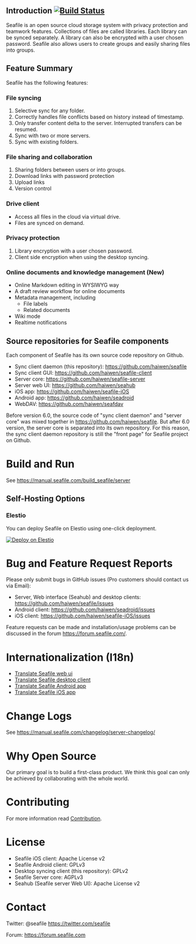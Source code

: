 ## Introduction [![Build Status](https://secure.travis-ci.org/haiwen/seafile.svg?branch=master)](http://travis-ci.org/haiwen/seafile)

Seafile is an open source cloud storage system with privacy protection and teamwork features. Collections of files are called libraries. Each library can be synced separately. A library can also be encrypted with a user chosen password. Seafile also allows users to create groups and easily sharing files into groups.


## Feature Summary

Seafile has the following features:

### File syncing

1. Selective sync for any folder.
2. Correctly handles file conflicts based on history instead of timestamp.
3. Only transfer content delta to the server. Interrupted transfers can be resumed.
4. Sync with two or more servers.
5. Sync with existing folders.


### File sharing and collaboration

1. Sharing folders between users or into groups.
3. Download links with password protection
4. Upload links
5. Version control

### Drive client

* Access all files in the cloud via virtual drive.
* Files are synced on demand.

### Privacy protection

1. Library encryption with a user chosen password.
2. Client side encryption when using the desktop syncing.

### Online documents and knowledge management (New)

* Online Markdown editing in WYSIWYG way
* A draft review workflow for online documents
* Metadata management, including
  * File labels
  * Related documents
* Wiki mode
* Realtime notifications


## Source repositories for Seafile components


Each component of Seafile has its own source code repository on Github.

* Sync client daemon (this repository): https://github.com/haiwen/seafile
* Sync client GUI: https://github.com/haiwen/seafile-client
* Server core: https://github.com/haiwen/seafile-server
* Server web UI: https://github.com/haiwen/seahub
* iOS app: https://github.com/haiwen/seafile-iOS
* Android app: https://github.com/haiwen/seadroid
* WebDAV: https://github.com/haiwen/seafdav

Before version 6.0, the source code of "sync client daemon" and "server core" was mixed together in https://github.com/haiwen/seafile.
But after 6.0 version, the server core is separated into its own repository.
For this reason, the sync client daemon repository is still the "front page" for Seafile project on Github.

Build and Run
=============

See <https://manual.seafile.com/build_seafile/server>

## Self-Hosting Options

### Elestio

You can deploy Seafile on Elestio using one-click deployment.

[![Deploy on Elestio](https://elest.io/images/logos/deploy-to-elestio-btn.png)](https://elest.io/open-source/seafile)

Bug and Feature Request Reports
===============================

Please only submit bugs in GitHub issues (Pro customers should contact us via Email):

* Server, Web interface (Seahub) and desktop clients: https://github.com/haiwen/seafile/issues
* Android client: https://github.com/haiwen/seadroid/issues
* iOS client: https://github.com/haiwen/seafile-iOS/issues

Feature requests can be made and installation/usage problems can be discussed in the forum https://forum.seafile.com/.

Internationalization (I18n)
===========================

* [Translate Seafile web ui](https://github.com/haiwen/seahub/?tab=readme-ov-file#internationalization-i18n)
* [Translate Seafile desktop client](https://github.com/haiwen/seafile-client/#internationalization)
* [Translate Seafile Android app](https://github.com/haiwen/seadroid#internationalization)
* [Translate Seafile iOS app](https://github.com/haiwen/seafile-ios#internationalization-i18n)

Change Logs
===========

See <https://manual.seafile.com/changelog/server-changelog/>


Why Open Source
===============

Our primary goal is to build a first-class product. We think this goal can only be achieved by collaborating with the whole world.


Contributing
===========

For more information read [Contribution](https://manual.seafile.com/contribution/).


License
=======

- Seafile iOS client: Apache License v2
- Seafile Android client: GPLv3
- Desktop syncing client (this repository): GPLv2
- Seafile Server core: AGPLv3
- Seahub (Seafile server Web UI): Apache License v2

Contact
=======

Twitter: @seafile <https://twitter.com/seafile>

Forum: <https://forum.seafile.com>
